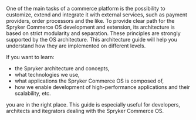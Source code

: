 One of the main tasks of a commerce platform is the possibility to customize, extend and integrate it with external services, such as payment providers, order processors and the like. To provide clear path for the Spryker Commerce OS development and extension, its architecture is based on strict modularity and separation. These principles are strongly supported by the OS architecture. This architecture guide will help you understand how they are implemented on different levels.

If you want to learn:

* the Spryker architecture and concepts,
* what technologies we use,
* what applications the Spryker Commerce OS is composed of,
* how we enable development of high-performance applications and their scalability, etc.

you are in the right place. 
This guide is especially useful for developers, architects and itegrators dealing with the Spryker Commerce OS.
